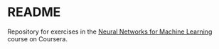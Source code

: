 # README

Repository for exercises in the [Neural Networks for Machine Learning](https://www.coursera.org/learn/neural-networks) course on Coursera.
